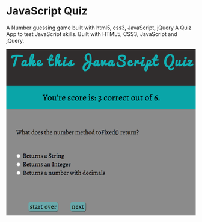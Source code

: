 # JavaScript Quiz

A Number guessing game built with html5, css3, JavaScript, jQuery
A Quiz App to test JavaScript skills. Built with  HTML5, CSS3, JavaScript and jQuery.

![Screenshot:](https://raw.githubusercontent.com/avireni/jquery-quiz/gh-pages/assets/jsquiz.gif)
